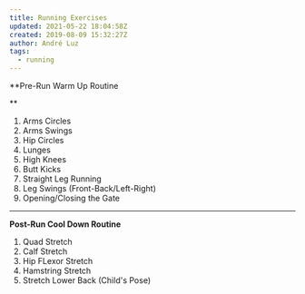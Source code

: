 ```yaml
---
title: Running Exercises
updated: 2021-05-22 18:04:58Z
created: 2019-08-09 15:32:27Z
author: André Luz
tags:
  - running
---
```


**Pre-Run Warm Up Routine

**
1. Arms Circles
2. Arms Swings
3. Hip Circles
4. Lunges
5. High Knees
6. Butt Kicks
7. Straight Leg Running
8. Leg Swings (Front-Back/Left-Right)
9. Opening/Closing the Gate

* * *

**Post-Run Cool Down Routine**

1. Quad Stretch
2. Calf Stretch
3. Hip FLexor Stretch
4. Hamstring Stretch
5. Stretch Lower Back (Child's Pose)